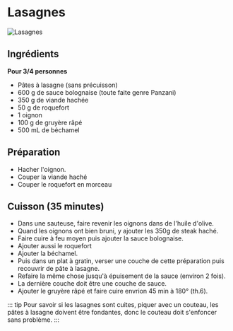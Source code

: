 # Lasagnes

![Lasagnes](https://assets.afcdn.com/recipe/20180119/76936_w648h414c1cx2680cy1786cxt0cyt0cxb5361cyb3573.jpg)

## Ingrédients

**Pour 3/4 personnes**

- Pâtes à lasagne (sans précuisson)
- 600 g de sauce bolognaise (toute faite genre Panzani)
- 350 g de viande hachée
- 50 g de roquefort
- 1 oignon
- 100 g de gruyère râpé
- 500 mL de béchamel

## Préparation 

- Hacher l'oignon.
- Couper la viande haché
- Couper le roquefort en morceau

## Cuisson (35 minutes)

- Dans une sauteuse, faire revenir les oignons dans de l'huile d'olive.
- Quand les oignons ont bien bruni, y ajouter les 350g de steak haché.
- Faire cuire à feu moyen puis ajouter la sauce bolognaise.
- Ajouter aussi le roquefort
- Ajouter la béchamel.
- Puis dans un plat à gratin, verser une couche de cette préparation puis recouvrir de pâte à lasagne.
- Refaire la même chose jusqu'à épuisement de la sauce (environ 2 fois).
- La dernière couche doit être une couche de sauce.
- Ajouter le gruyère râpé et faire cuire envrion 45 min à 180° (th.6).

::: tip
Pour savoir si les lasagnes sont cuites, piquer avec un couteau, les pâtes à lasagne doivent être fondantes, donc le couteau doit s'enfoncer sans problème.
:::
